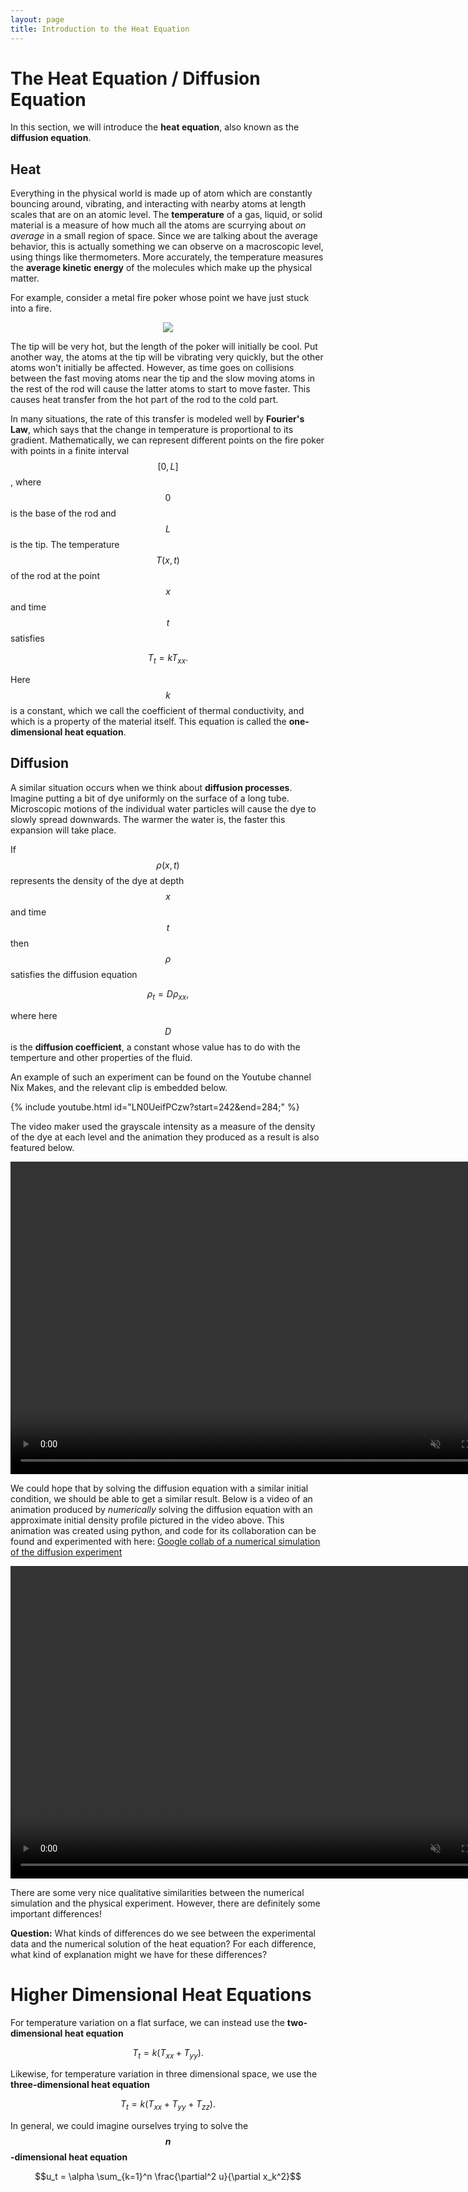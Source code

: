 ```yaml
---
layout: page
title: Introduction to the Heat Equation
---
```


# The Heat Equation / Diffusion Equation

In this section, we will introduce the **heat equation**, also known as the **diffusion equation**.

## Heat

Everything in the physical world is made up of atom which are constantly bouncing around, vibrating, and interacting with nearby atoms at length scales that are on an atomic level.
The **temperature** of a gas, liquid, or solid material is a measure of how much all the atoms are scurrying about *on average* in a small region of space.
Since we are talking about the average behavior, this is actually something we can observe on a macroscopic level, using things like thermometers.
More accurately, the temperature measures the **average kinetic energy** of the molecules which make up the physical matter.

For example, consider a metal fire poker whose point we have just stuck into a fire.

<p align="center"><img widtth=300 src="fig/fire-poker.webp"/></p>

The tip will be very hot, but the length of the poker will initially be cool.
Put another way, the atoms at the tip will be vibrating very quickly, but the other atoms won't initially be affected.
However, as time goes on collisions between the fast moving atoms near the tip and the slow moving atoms in the rest of the rod will cause the latter atoms to start to move faster.
This causes heat transfer from the hot part of the rod to the cold part.

In many situations, the rate of this transfer is modeled well by **Fourier's Law**, which says that the change in temperature is proportional to its gradient.
Mathematically, we can represent different points on the fire poker with points in a finite interval $$[0,L]$$, where $$0$$ is the base of the rod and $$L$$ is the tip.
The temperature $$T(x,t)$$ of the rod at the point $$x$$ and time $$t$$ satisfies

$$T_t = kT_{xx}.$$

Here $$k$$ is a constant, which we call the coefficient of thermal conductivity, and which is a property of the material itself.
This equation is called the **one-dimensional heat equation**.

## Diffusion

A similar situation occurs when we think about **diffusion processes**.
Imagine putting a bit of dye uniformly on the surface of a long tube.
Microscopic motions of the individual water particles will cause the dye to slowly spread downwards.
The warmer the water is, the faster this expansion will take place.

If $$\rho(x,t)$$ represents the density of the dye at depth $$x$$ and time $$t$$ then $$\rho$$ satisfies the diffusion equation

$$\rho_t = D\rho_{xx},$$

where here $$D$$ is the **diffusion coefficient**, a constant whose value has to
do with the temperture and other properties of the fluid.

An example of such an experiment can be found on the Youtube channel Nix Makes, and the relevant clip is embedded below.

{% include youtube.html id="LN0UeifPCzw?start=242&end=284;" %}

The video maker used the grayscale intensity as a measure of the density of the dye at each level and the animation they produced as a result is also featured below.

<video controls="" width="800" height="500" muted="" loop="" autoplay="">
<source src="vid/diffusion.mp4" type="video/mp4">
</video>

We could hope that by solving the diffusion equation with a similar initial condition, we should be able to get a similar result.
Below is a video of an animation produced by *numerically* solving the diffusion equation with an approximate initial density profile pictured in the video above.
This animation was created using python, and code for its collaboration can be found and experimented with here: [Google collab of a numerical simulation of the diffusion experiment](https://colab.research.google.com/drive/1S0-x1hxH3b36S3TZ0i8g2w7Krzf0W6TI?usp=sharing)

<video controls="" width="800" height="500" muted="" loop="" autoplay="">
<source src="vid/numdiffusion.mp4" type="video/mp4">
</video>

There are some very nice qualitative similarities between the numerical simulation and the physical experiment.
However, there are definitely some important differences!

**Question:** What kinds of differences do we see between the experimental data and the numerical solution of the heat equation?  For each difference, what kind of explanation might we have for these differences?

# Higher Dimensional Heat Equations

For temperature variation on a flat surface, we can instead use the **two-dimensional heat equation**

$$T_t = k(T_{xx}+T_{yy}).$$

Likewise, for temperature variation in three dimensional space, we use the **three-dimensional heat equation**

$$T_t = k(T_{xx}+T_{yy}+T_{zz}).$$

In general, we could imagine ourselves trying to solve the **$$n$$-dimensional heat equation**

$$u_t = \alpha \sum_{k=1}^n \frac{\partial^2 u}{\partial x_k^2}$$


